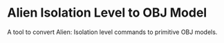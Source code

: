 # Alien Isolation Level to OBJ Model

A tool to convert Alien: Isolation level commands to primitive OBJ models.
